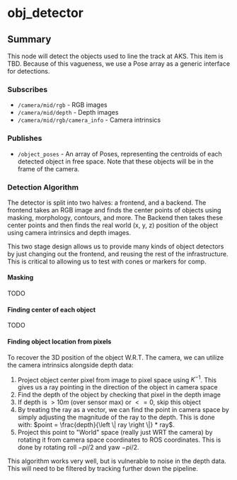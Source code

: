 # obj_detector

## Summary

This node will detect the objects used to line the track at AKS. This item is TBD. Because of this vagueness, we use
a Pose array as a generic interface for detections.

### Subscribes

- `/camera/mid/rgb` - RGB images
- `/camera/mid/depth` - Depth images
- `/camera/mid/rgb/camera_info` - Camera intrinsics

### Publishes

- `/object_poses` - An array of Poses, representing the centroids of each detected object in free space. Note that these
  objects will be in the frame of the camera.

### Detection Algorithm

The detector is split into two halves: a frontend, and a backend. The frontend takes an RGB image and finds the
center points of objects using masking, morphology, contours, and more. The Backend then takes these center points
and then finds the real world (x, y, z) position of the object using camera intrinsics and depth images.

This two stage design allows us to provide many kinds of object detectors by just changing out the frontend, and
reusing the rest of the infrastructure. This is critical to allowing us to test with cones or markers for comp.

#### Masking

TODO

#### Finding center of each object

TODO

#### Finding object location from pixels

To recover the 3D position of the object W.R.T. The camera, we can utilize the camera intrinsics alongside depth data:

1. Project object center pixel from image to pixel space using $K^{-1}$. This gives us a ray pointing in the direction
   of the object in camera space
2. Find the depth of the object by checking that pixel in the depth image
3. If depth is $> 10m$ (over sensor max) or $<= 0$, skip this object
4. By treating the ray as a vector, we can find the point in camera space by simply adjusting the magnitude of the ray
   to the depth. This is done with: $point = \frac{depth}{\left \| ray \right \|} * ray$.
5. Project this point to "World" space (really just WRT the camera) by rotating it from camera space coordinates to ROS
   coordinates. This is done by rotating roll $-pi/2$ and yaw $-pi/2$.

This algorithm works very well, but is vulnerable to noise in the depth data. This will need to be filtered by tracking
further down the pipeline.
